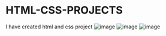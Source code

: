 # HTML-CSS-PROJECTS
I have created html and css project 
![image](https://user-images.githubusercontent.com/68031934/130051886-4ab8307f-58db-4c08-b6ce-edf2bae4add7.png)
![image](https://user-images.githubusercontent.com/68031934/130051855-cf36122f-8146-4d4a-852c-e1245f5fb920.png)
![image](https://user-images.githubusercontent.com/68031934/130051922-83c610ef-ec2b-4573-b694-50d0d6ebb1ef.png)
